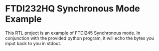 # FTDI232HQ Synchronous Mode Example
This RTL project is an example of FTDI245 Synchronous mode. In conjunction with
the provided python program, it will echo the bytes you input back to you in
stdout.